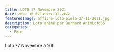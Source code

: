```yaml
---
title: LOTO 27 Novembre 2021
date: 2021-10-07T19:07:32.207Z
featuredImage: affiche-loto-piela-27-11-2021.jpg
description: Loto animé par Bernard AnimLoto35
categories:
  - Fête
---
```

Loto 27 Novembre à 20h